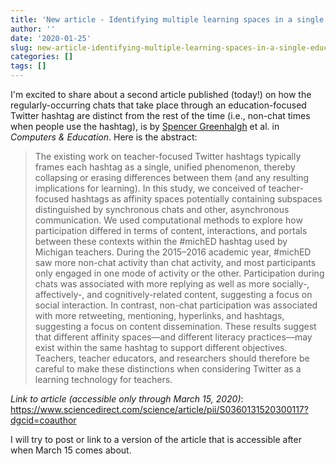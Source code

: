 ```yaml
---
title: 'New article - Identifying multiple learning spaces in a single educational hashtag'
author: ''
date: '2020-01-25'
slug: new-article-identifying-multiple-learning-spaces-in-a-single-educational-hashtag
categories: []
tags: []
---
```


I'm excited to share about a second article published (today!) on how the regularly-occurring chats that take place through an education-focused Twitter hashtag are distinct from the rest of the time (i.e., non-chat times when people use the hashtag), is by [Spencer Greenhalgh](https://spencergreenhalgh.com/) et al. in *Computers & Education*. Here is the abstract:

> The existing work on teacher-focused Twitter hashtags typically frames each hashtag as a single, unified phenomenon, thereby collapsing or erasing differences between them (and any resulting implications for learning). In this study, we conceived of teacher-focused hashtags as affinity spaces potentially containing subspaces distinguished by synchronous chats and other, asynchronous communication. We used computational methods to explore how participation differed in terms of content, interactions, and portals between these contexts within the #michED hashtag used by Michigan teachers. During the 2015–2016 academic year, #michED saw more non-chat activity than chat activity, and most participants only engaged in one mode of activity or the other. Participation during chats was associated with more replying as well as more socially-, affectively-, and cognitively-related content, suggesting a focus on social interaction. In contrast, non-chat participation was associated with more retweeting, mentioning, hyperlinks, and hashtags, suggesting a focus on content dissemination. These results suggest that different affinity spaces—and different literacy practices—may exist within the same hashtag to support different objectives. Teachers, teacher educators, and researchers should therefore be careful to make these distinctions when considering Twitter as a learning technology for teachers.

*Link to article (accessible only through March 15, 2020)*: https://www.sciencedirect.com/science/article/pii/S0360131520300117?dgcid=coauthor


I will try to post or link to a version of the article that is accessible after when March 15 comes about.